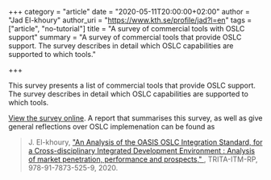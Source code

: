 +++
category = "article"
date = "2020-05-11T20:00:00+02:00"
author = "Jad El-khoury"
author_uri = "https://www.kth.se/profile/jad?l=en"
tags = ["article", "no-tutorial"]
title = "A survey of commercial tools with OSLC support"
summary = "A survey of commercial tools that provide OSLC support. The survey describes in detail which OSLC capabilities are supported to which tools."

+++

This survey presents a list of commercial tools that provide OSLC support. The survey describes in detail which OSLC capabilities are supported to which tools. 

[View the survey online](https://drive.google.com/open?id=1reWx2nIWGapBIZBjY1mBcXyRwLrkz3U68rYDc_jpD8M). A report that summarises this survey, as well as give general reflections over OSLC implemenation can be found as
>J. El-khoury, ["An Analysis of the OASIS OSLC Integration Standard, for a Cross-disciplinary Integrated Development Environment : Analysis of market penetration, performance and prospects," ](http://kth.diva-portal.org/smash/record.jsf?dswid=3396&pid=diva2:1427580), TRITA-ITM-RP, 978-91-7873-525-9, 2020.

